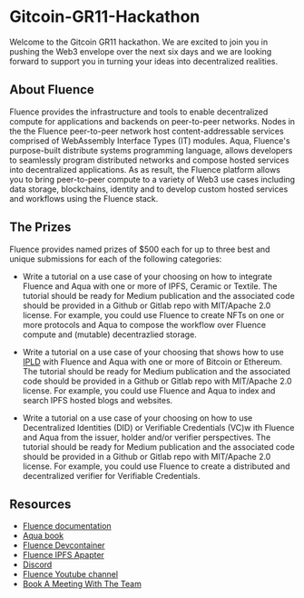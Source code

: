 # Gitcoin-GR11-Hackathon

Welcome to the Gitcoin GR11 hackathon. We are excited to join you in pushing the Web3 envelope over the next six days and we are looking forward to support you in turning your ideas into decentralized realities.

## About Fluence

Fluence provides the infrastructure and tools to enable decentralized compute for applications and backends on peer-to-peer networks. Nodes in the the Fluence peer-to-peer network host content-addressable services comprised of WebAssembly Interface Types (IT) modules. Aqua, Fluence's purpose-built distribute systems programming language, allows developers to seamlessly program distributed networks and compose hosted services into decentralized applications. As as result, the Fluence platform allows you to bring peer-to-peer compute to a variety of Web3 use cases including data storage, blockchains, identity and to develop custom hosted services and workflows using the Fluence stack.

## The Prizes

Fluence provides named prizes of $500 each for up to three best and unique submissions for each of the following categories:

* Write a tutorial on a use case of your choosing on how to integrate Fluence and Aqua with one or more of IPFS, Ceramic or Textile. The tutorial should be ready for Medium publication and the associated code should be provided in a Github or Gitlab repo with MIT/Apache 2.0 license. For example, you could use Fluence to create NFTs on one or more protocols and Aqua to compose the workflow over Fluence compute and (mutable) decentrazlied storage.

* Write a tutorial on a use case of your choosing that shows how to use [IPLD](https://ipld.io/) with Fluence and Aqua with one or more of Bitcoin or Ethereum. The tutorial should be ready for Medium publication and the associated code should be provided in a Github or Gitlab repo with MIT/Apache 2.0 license. For example, you could use Fluence and Aqua to index and search IPFS hosted blogs and websites.

* Write a tutorial on a use case of your choosing on how to use Decentralized Identities (DID) or Verifiable Credentials (VC)w ith Fluence and Aqua from the issuer, holder and/or verifier perspectives.  The tutorial should be ready for Medium publication and the associated code should be provided in a Github or Gitlab repo with MIT/Apache 2.0 license. For example, you could use Fluence to create a distributed and decentralized verifier for Verifiable Credentials.

## Resources

* [Fluence documentation](https://doc.fluence.dev/docs/)
* [Aqua book](https://doc.fluence.dev/aqua-book/)
* [Fluence Devcontainer](https://github.com/fluencelabs/devcontainer)
* [Fluence IPFS Apapter](https://github.com/fluencelabs/aqua-ipfs)
* [Discord](https://fluence.chat)
* [Fluence Youtube channel](https://www.youtube.com/channel/UC3b5eFyKRFlEMwSJ1BTjpbw)
* [Book A Meeting With The Team](https://calendly.com/fluencehack/)
